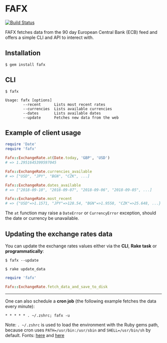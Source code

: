 # FAFX

[![Build Status](https://travis-ci.org/FrankKair/fafx.svg?branch=master)](https://travis-ci.org/FrankKair/fafx)

FAFX fetches data from the 90 day European Central Bank (ECB) feed and offers a simple CLI and API to interect with.

## Installation

    $ gem install fafx

## CLI

    $ fafx

```
Usage: fafx [options]
        --recent      Lists most recent rates
        --currencies  Lists available currencies
        --dates       Lists available dates
        --update      Fetches new data from the web
```

## Example of client usage

```ruby
require 'Date'
require 'fafx'

Fafx::ExchangeRate.at(Date.today, 'GBP', 'USD')
# => 1.2951645399597045

Fafx::ExchangeRate.currencies_available
# => ["USD", "JPY", "BGN", "CZK", ...]

Fafx::ExchangeRate.dates_available
# => ["2018-09-10", "2018-09-07", "2018-09-06", "2018-09-05", ...]

Fafx::ExchangeRate.most_recent
# => {"USD"=>1.1571, "JPY"=>128.54, "BGN"=>1.9558, "CZK"=>25.648, ...}
```

The `at` function may raise a `DateError` or `CurrencyError` exception, should the date or currency be unavailable.

## Updating the exchange rates data

You can update the exchange rates values either via the **CLI**, **Rake task** or **programmatically**:

    $ fafx --update

    $ rake update_data

```ruby
require 'fafx'

Fafx::ExchangeRate.fetch_data_and_save_to_disk
```

---

One can also schedule a **cron job** (the following example fetches the data every minute):

```
* * * * * . ~/.zshrc; fafx -u
```

Note: `. ~/.zshrc` is used to load the environment with the Ruby gems path, because cron uses `PATH=/usr/bin:/usr/sbin` and `SHELL=/usr/bin/sh` by default. Fonts: [here](http://man7.org/linux/man-pages/man5/crontab.5.html) and [here](http://www.adminschoice.com/crontab-quick-reference)
